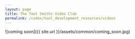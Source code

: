 ```yaml
---
layout: page
title: The Tool Smiths Video Club
permalink: /codex/tool_development_resources/videos
---
```

![coming soon]({{ site.url }}/assets/common/coming_soon.jpg)